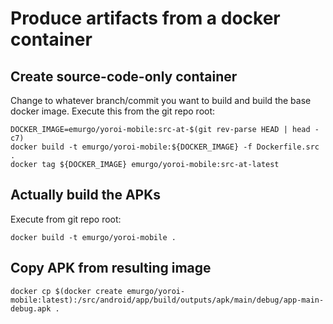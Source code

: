 # Produce artifacts from a docker container

## Create source-code-only container

Change to whatever branch/commit you want to build and build the base docker image. Execute this from the git repo root:

```
DOCKER_IMAGE=emurgo/yoroi-mobile:src-at-$(git rev-parse HEAD | head -c7)
docker build -t emurgo/yoroi-mobile:${DOCKER_IMAGE} -f Dockerfile.src .
docker tag ${DOCKER_IMAGE} emurgo/yoroi-mobile:src-at-latest
```

## Actually build the APKs

Execute from git repo root:

```
docker build -t emurgo/yoroi-mobile .
```

## Copy APK from resulting image

```
docker cp $(docker create emurgo/yoroi-mobile:latest):/src/android/app/build/outputs/apk/main/debug/app-main-debug.apk .
```
